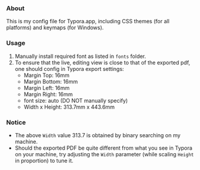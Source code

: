 ### About
This is my config file for Typora.app, including CSS themes (for all platforms) and keymaps (for Windows).

### Usage
1. Manually install required font as listed in `fonts` folder.
2. To ensure that the live, editing view is close to that of the exported pdf, one should config in Typora export settings:
    - Margin Top: 16mm
    - Margin Bottom: 16mm
    - Margin Left: 16mm
    - Margin Right: 16mm
    - font size: auto (DO NOT manually specify)
    - Width x Height: 313.7mm x 443.6mm

### Notice
- The above `Width` value 313.7 is obtained by binary searching on my machine.
- Should the exported PDF be quite different from what you see in Typora on your machine, try adjusting the `Width` parameter (while scaling `Height` in proportion) to tune it.
